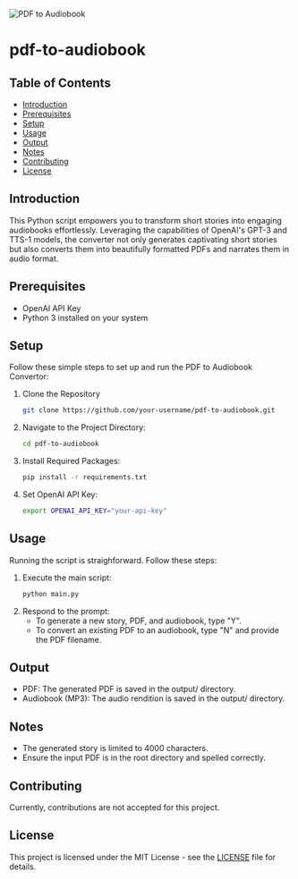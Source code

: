 ![PDF to Audiobook](https://github.com/Neill-Erasmus/pdf-to-audiobook/assets/141222943/95363980-491c-4d7c-a351-ef97b28b0fa9)

# pdf-to-audiobook

## Table of Contents

- [Introduction](#introduction)
- [Prerequisites](#prerequisites)
- [Setup](#setup)
- [Usage](#usage)
- [Output](#output)
- [Notes](#notes)
- [Contributing](#contributing)
- [License](#license)

## Introduction

This Python script empowers you to transform short stories into engaging audiobooks effortlessly. Leveraging the capabilities of OpenAI's GPT-3 and TTS-1 models, the converter not only generates captivating short stories but also converts them into beautifully formatted PDFs and narrates them in audio format.

## Prerequisites

- OpenAI API Key
- Python 3 installed on your system

## Setup

Follow these simple steps to set up and run the PDF to Audiobook Convertor:

1. Clone the Repository
   ```bash
   git clone https://github.com/your-username/pdf-to-audiobook.git

2. Navigate to the Project Directory:
   ```bash
   cd pdf-to-audiobook

3. Install Required Packages:
   ```bash
   pip install -r requirements.txt

4. Set OpenAI API Key:
   ```bash
   export OPENAI_API_KEY="your-api-key"

## Usage

Running the script is straighforward. Follow these steps:

1. Execute the main script:
   ```bash
   python main.py

2. Respond to the prompt:
   - To generate a new story, PDF, and audiobook, type "Y".
   - To convert an existing PDF to an audiobook, type "N" and provide the PDF filename.

## Output

- PDF: The generated PDF is saved in the output/ directory.
- Audiobook (MP3): The audio rendition is saved in the output/ directory.

## Notes

- The generated story is limited to 4000 characters.
- Ensure the input PDF is in the root directory and spelled correctly.

## Contributing

Currently, contributions are not accepted for this project.

## License

This project is licensed under the MIT License - see the [LICENSE](LICENSE) file for details.